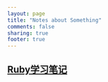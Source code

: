 ```yaml
---
layout: page
title: "Notes about Something"
comments: false
sharing: true
footer: true
---
```


<h2 class="entry-title"><a href="{{ root_url }}/notes/ruby_notes.html">Ruby学习笔记</a></h2>
